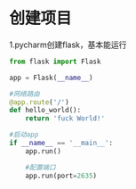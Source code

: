 # 创建项目

1.pycharm创建flask，基本能运行

```python
from flask import Flask

app = Flask(__name__)

#网络路由
@app.route('/')
def hello_world():
    return 'fuck World!'

#启动app
if __name__ == '__main__':
    app.run()

    #配置端口
    app.run(port=2635)
```

